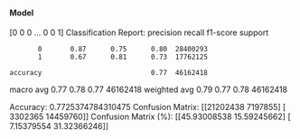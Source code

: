 #### Model
[0 0 0 ... 0 0 1]
Classification Report:
              precision    recall  f1-score   support

           0       0.87      0.75      0.80  28400293
           1       0.67      0.81      0.73  17762125

    accuracy                           0.77  46162418
   macro avg       0.77      0.78      0.77  46162418
weighted avg       0.79      0.77      0.78  46162418

Accuracy: 0.7725374784310475
Confusion Matrix:
[[21202438  7197855]
 [ 3302365 14459760]]
Confusion Matrix (%):
[[45.93008538 15.59245662]
 [ 7.15379554 31.32366246]]
